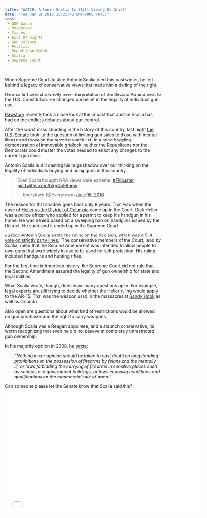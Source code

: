 ```yaml
---
title: "WATCH: Antonin Scalia Is Still Giving Us Grief"
date: "Tue Jun 21 2016 15:21:42 GMT+0000 (UTC)"
tags: 
 - GOP Watch
 - Resources
 - Issues
 - Bill Of Rights
 - Gun Culture
 - Politics
 - Republican Watch
 - Scalia
 - Supreme Court
---
```

<p><!--OffDef--></p><p><!--Ads1--><br>
When Supreme Court Justice Antonin Scalia died this past winter, he left behind a legacy of conservative views that made him a darling of the right.</p><p>He also left behind a wholly new interpretation of the Second Amendment to the U.S. Constitution. He changed our belief in the legality of individual gun use.</p><p><a href="http://www.rawstory.com/2016/06/how-antonin-scalia-looms-over-the-orlando-gun-debate/" onclick="__gaTracker(&apos;send&apos;, &apos;event&apos;, &apos;outbound-article&apos;, &apos;http://www.rawstory.com/2016/06/how-antonin-scalia-looms-over-the-orlando-gun-debate/&apos;, &apos;Rawstory&apos;);">Rawstory</a>&#xA0;recently took a close look at the impact that Justice Scalia has had on the endless&#xA0;debates about gun control.</p><p>After the worst mass shooting in the history of this country, last night <a href="http://www.cnn.com/2016/06/20/politics/senate-gun-votes-congress/" onclick="__gaTracker(&apos;send&apos;, &apos;event&apos;, &apos;outbound-article&apos;, &apos;http://www.cnn.com/2016/06/20/politics/senate-gun-votes-congress/&apos;, &apos;the U.S. Senate&apos;);">the U.S. Senate</a>&#xA0;took up the question of limiting gun sales to those with mental illness and those on the terrorist watch list. In a mind boggling demonstration of immovable gridlock, neither the Republicans nor the Democrats could muster the votes needed to enact any changes to the current gun laws.</p><p>Antonin Scalia is still casting his huge shadow over our thinking on the legality&#xA0;of individuals&#xA0;buying and using guns in this country.</p><blockquote class="twitter-tweet" data-width="500"><p lang="en" dir="ltr">Even Scalia thought NRA views were extreme. <a href="https://twitter.com/hashtag/Filibuster?src=hash" onclick="__gaTracker(&apos;send&apos;, &apos;event&apos;, &apos;outbound-article&apos;, &apos;https://twitter.com/hashtag/Filibuster?src=hash&apos;, &apos;#Filibuster&apos;);">#Filibuster</a> <a href="https://t.co/bVpQnF9nqw" onclick="__gaTracker(&apos;send&apos;, &apos;event&apos;, &apos;outbound-article&apos;, &apos;https://t.co/bVpQnF9nqw&apos;, &apos;pic.twitter.com/bVpQnF9nqw&apos;);">pic.twitter.com/bVpQnF9nqw</a></p>
<p>&#x2014; Everytown (@Everytown) <a href="https://twitter.com/Everytown/status/743294923630252033" onclick="__gaTracker(&apos;send&apos;, &apos;event&apos;, &apos;outbound-article&apos;, &apos;https://twitter.com/Everytown/status/743294923630252033&apos;, &apos;June 16, 2016&apos;);">June 16, 2016</a></p></blockquote><p><script async src="//platform.twitter.com/widgets.js" charset="utf-8"></script></p><p>The reason for that shadow goes back only 8 years. That was when the case of&#xA0;<a href="https://www.oyez.org/cases/2007/07-290" onclick="__gaTracker(&apos;send&apos;, &apos;event&apos;, &apos;outbound-article&apos;, &apos;https://www.oyez.org/cases/2007/07-290&apos;, &apos;Heller vs the District of Columbia&apos;);">Heller vs the District of Columbia</a> came up in the Court.&#xA0;Dick Heller was a police officer who applied for a permit to keep his handgun in his home. He was denied based on a sweeping ban on handguns issued by the District. He sued, and it ended up in the Supreme Court.</p><p>Justice Antonin Scalia wrote the ruling on the decision, which was a <a href="https://www.oyez.org/cases/2007/07-290" onclick="__gaTracker(&apos;send&apos;, &apos;event&apos;, &apos;outbound-article&apos;, &apos;https://www.oyez.org/cases/2007/07-290&apos;, &apos;5-4 vote on strictly party lines.&apos;);">5-4 vote on strictly party lines.</a>&#xA0; The conservative members of the Court, lead by Scalia, ruled that the Second&#xA0;Amendment was intended to allow people to own guns that were widely in use to be used for self protection. His ruling included handguns and hunting rifles.</p><p>For the first time in American history, the Supreme Court did not rule that the Second Amendment assured the legality of gun ownership for state and local militias.</p><p>What Scalia wrote, though, does leave many questions open. For example, legal experts are still trying to decide whether the Heller ruling would apply to the AR-15. That was the weapon used in the massacres at <a href="http://www.cnn.com/interactive/2012/12/us/sandy-hook-timeline/" onclick="__gaTracker(&apos;send&apos;, &apos;event&apos;, &apos;outbound-article&apos;, &apos;http://www.cnn.com/interactive/2012/12/us/sandy-hook-timeline/&apos;, &apos;Sandy Hook&apos;);">Sandy Hook</a> as well as Orlando.</p><p>Also open are questions about what kind of restrictions would be allowed on gun purchases and the right to carry weapons.</p><p>Although Scalia was a Reagan appointee, and a staunch conservative, its worth recognizing that even he did not believe in completely unrestricted gun ownership.</p><p>In his majority opinion in 2008, he <a href="http://www.rawstory.com/2016/06/how-antonin-scalia-looms-over-the-orlando-gun-debate/" onclick="__gaTracker(&apos;send&apos;, &apos;event&apos;, &apos;outbound-article&apos;, &apos;http://www.rawstory.com/2016/06/how-antonin-scalia-looms-over-the-orlando-gun-debate/&apos;, &apos;wrote&apos;);">wrote</a>:</p><p class="p1" style="padding-left: 30px;"><em><span class="s1">&#x201C;Nothing in our opinion should be taken to cast doubt on longstanding prohibitions on the possession of firearms by felons and the mentally ill, or laws forbidding the carrying of firearms in sensitive places such as schools and government buildings, or laws imposing conditions and qualifications on the commercial sale of arms.&#x201D;</span></em></p><p>Can someone please let the Senate know that Scalia said this?</p><p><!--Ads2--></p><p><span class="embed-youtube" style="text-align:center; display: block;"><iframe class="youtube-player" type="text/html" width="640" height="390" src="//www.youtube.com/embed/6p-bL_cDXk0?version=3&amp;rel=1&amp;fs=1&amp;autohide=2&amp;showsearch=0&amp;showinfo=1&amp;iv_load_policy=1&amp;wmode=transparent" allowfullscreen="true" style="border:0;"></iframe></span></p>